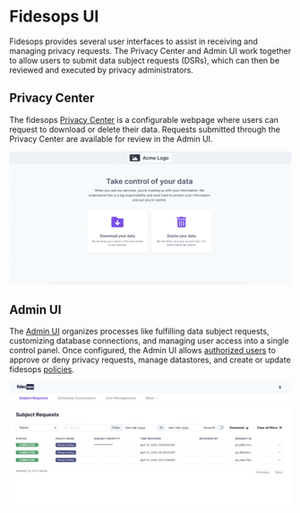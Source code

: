 # Fidesops UI

Fidesops provides several user interfaces to assist in receiving and managing privacy requests. The Privacy Center and Admin UI work together to allow users to submit data subject requests (DSRs), which can then be reviewed and executed by privacy administrators.

## Privacy Center
The fidesops [Privacy Center](privacy_center.md) is a configurable webpage where users can request to download or delete their data. Requests submitted through the Privacy Center are available for review in the Admin UI.

![privacy center](../img/admin_ui/privacy_center.png)

## Admin UI
The [Admin UI](admin_ui.md) organizes processes like fulfilling data subject requests, customizing database connections, and managing user access into a single control panel. Once configured, the Admin UI allows [authorized users](user_management.md) to approve or deny privacy requests, manage datastores, and create or update fidesops [policies](../guides/policies.md).

![admin ui](../img/admin_ui/admin_ui.png)